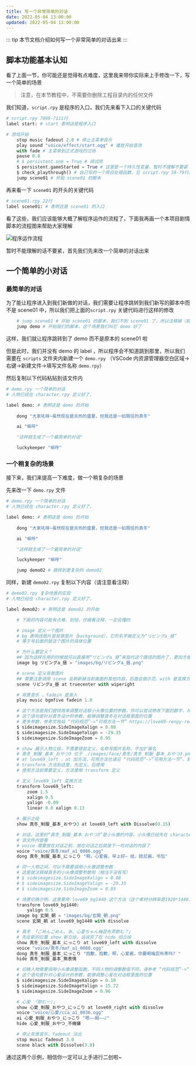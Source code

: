 ```yaml
---
title: 写一个非常简单的对话
date: 2022-05-04 13:00:00
updated: 2022-05-04 13:00:00
---
```


::: tip
本节文档介绍如何写一个非常简单的对话出来
:::

## 脚本功能基本认知

看了上面一节，你可能还是觉得有点难度，这里我来带你实际来上手修改一下，写一个简单的场景

> 注意，在本节教程中，不需要你删除工程目录内的任何文件

我们知道，`script.rpy` 是程序的入口，我们先来看下入口的关键代码

```python
# script.rpy 7099-7111行
label start: # start 表明这是程序入口

# 游戏开始
    stop music fadeout 2.0 # 停止主菜单音乐
    play sound "voice/effect/start.ogg" # 播放开始音效
    with fade # 主菜单到正式游戏的过场
    pause 0.8
    # $ persistent.one = True # 调试用
    $ persistent.gameStarted = True # 这里是一个持久性变量，暂时不理解不要紧
    $ check_playthrough() # 自己写的一个周目处理函数，见 script.rpy 58-79行，暂时不理解也不要紧
    jump scene01 # 开始 scene01 的脚本
```

再来看一下 `scene01` 的开头的关键代码

```python
# scene01.rpy 22行
label scene01: # 表明这是 scene01 的入口
```

看了这些，我们应该能够大概了解程序运作的流程了，下面我再画一个本项目剧情脚本的流程图来帮助大家理解

![程序运作流程](/Doc/images/dev/写一个非常简单的对话/程序运作流程.png)

暂时不能理解的话不要紧，首先我们先来改一个简单的对话出来

## 一个简单的小对话

### 最简单的对话

为了能让程序进入到我们新做的对话，我们需要让程序跳转到我们新写的脚本中而不是 scene01 中，所以我们把上面的`script.rpy` 关键代码进行这样的修改

```python
    # jump scene01 # 开始 scene01 的脚本，我们不到 scene01 了，所以注释掉（前面加一个“#”）这行（当然删了也行）
    jump demo # 开始我们的脚本，这个场景我们叫它 demo 好了
```

这样，我们就让程序跳转到了 demo 而不是原本的 scene01 啦

但是此时，我们并没有 demo 的 label ，所以程序会不知道跳到那里，所以我们需要在 `scripts` 文件夹内新建一个 `demo.rpy` （VSCode 内资源管理器空白区域->右键->新建文件->填写文件名称 `demo.rpy`）

然后复制以下代码粘贴到该文件内

```python
# demo.rpy 一个简单的对话
# 人物已经在 character.rpy 定义好了，

label demo: # 表明这是 demo 的开始
    
    dong "大家吼呀~虽然现在是炎热的盛夏，但我还是一如既往的真冬"

    ai "嘛呼"

    "这样就生成了一个最简单的对话"

    luckykeeper "嘛呼"
```

### 一个稍复杂的场景

接下来，我们来提高一下难度，做一个稍复杂的场景

先来改一下 `demo.rpy` 文件

```python
# demo.rpy 一个简单的对话
# 人物已经在 character.rpy 定义好了，

label demo: # 表明这是 demo 的开始
    
    dong "大家吼呀~虽然现在是炎热的盛夏，但我还是一如既往的真冬"

    ai "嘛呼"

    "这样就生成了一个最简单的对话"

    luckykeeper "嘛呼"

    jump demo02 # 跳转到更复杂的 demo02
```

同样，新建 `demo02.rpy` 复制以下内容（请注意看注释）

```python
# demo02.rpy 复杂场景的实现
# 人物已经在 character.rpy 定义好了，

label demo02: # 表明这是 demo02 的开始

    # 下面的内容可能有点难，别怕，仔细看注释，一定会懂的

    # image 定义一个图片
    # bg 表明该图片是背景图片（background），它的名字被定义为“リビングa_昼”
    # 等于号后面的是这个图片的具体位置

    # 为什么要定义？
    ## 因为这样在用的时候就可以直接用“リビングa_昼”来指代这个路径的图片了，更加方便
    image bg リビングa_昼 = "images/bg/リビングa_昼.png"

    # scene 定义背景图片
    ## 需要注意调用 scene 会刷新掉当前画面的其他内容，后面会做示范，with 是变换方法，可参见 Ren'Py 官方文档
    scene リビングa_昼 at truecenter with wiperight

    # 背景音乐 ，fadein 是渐入
    play music bgmfive fadein 1.0

    # 这个方法是我们提供用来调整对话框小头像位置的参数，你可以尝试修改下面的数字，并观察效果
    # 这个语句是针对真冬设计的参数，能够调整真冬在对话框里面的位置
    # 更多参数，参考文档站 “代码规范”->“可用方法一节” https://love69-renpy-remaster-project.github.io/Doc/standard/%E5%8F%AF%E7%94%A8%E6%96%B9%E6%B3%95.html
    $ sideimagesize.SideImageXalign = 0.08
    $ sideimagesize.SideImageYalign = -29.35
    $ sideimagesize.SideImageZoom = 0.95

    # show 展示人物立绘，不需要提前定义，名称写图片名称，不加扩展名
    # 真冬_制服_基本_おやつ3 位于 ./images/face/真冬/真冬_制服_基本_おやつ3.png
    # at love69_left ，at 加方法，可用方法也请见 “代码规范”->“可用方法一节”，到里面提示的位置复制相应
    # transform 方法到这里，先定义，后使用
    # 使用方法前需要定义，方法使用 transform 定义

    # 定义 love69_left 变换方法
    transform love69_left:
        zoom 1.5
        xalign 0.5
        yalign -0.09
        linear 0.0 xalign 0.13

    # 展示立绘
    show 真冬_制服_基本_おやつ3 at love69_left with Dissolve(0.15)

    # 对话，这里的“真冬_制服_基本_おやつ3”是小头像的内容，小头像已经先在 character.rpy 定义好了，定义方法请去
    # 该文件内查看
    # voice 需要放在对话之前，放在对话之后就是下一句对话的内容了
    voice "voice/真冬/maf_a1_0086.ogg"
    dong 真冬_制服_基本_にっこり "啊，心爱酱，早上好~ 给，欧尼酱，书包"

    # 同一人物之间，可以不需要调用小头像调整参数
    # 这里就注释掉真冬的小头像调整参数啦（相当于没有写）
    # $ sideimagesize.SideImageXalign = 0.08
    # $ sideimagesize.SideImageYalign = -29.35
    # $ sideimagesize.SideImageZoom = 0.95

    # 场景切换示例，这里要用 love69_bg1440 这个方法（这个素材分辨率是1920*1440），依然要先定义
    transform love69_bg1440:
        yalign 0.5
    image bg 玄関_朝 = "images/bg/玄関_朝.png"
    scene 玄関_朝 at love69_bg1440 with dissolve

    # 真冬 「ごめんごめん。あ、心愛ちゃん梅昆布茶飲む？」
    # 先在新的位置 show 新立绘，话说完了在 hide 旧立绘
    show 真冬_制服_基本_にっこり at love69_left with dissolve
    voice "voice/真冬/maf_a1_0088.ogg"
    dong 真冬_制服_基本_にっこり "抱歉，抱歉，啊，心爱酱，你要喝梅昆布茶吗? "
    hide 真冬_制服_基本_無表情

    # 切换人物需要调用小头像调整函数，不同人物的调整数值不同，请参考 “代码规范”->“可用方法一节”
    # 这个语句是针对心爱设计的参数，能够调整心爱在对话框里面的位置
    $ sideimagesize.SideImageXalign = 0.10
    $ sideimagesize.SideImageYalign = 15.72
    $ sideimagesize.SideImageZoom = 0.96

    # 心爱 「飲むー♪」
    show 心愛_制服_おやつ_にっこり at love69_right with dissolve
    voice "voice/心愛/cca_a1_0036.ogg"
    ai 心愛_制服_おやつ_にっこり "嗯——姆——♪"
    hide 心愛_制服_おやつ_不機嫌

    # 停止背景音乐，fadeout 淡出
    stop music fadeout 3.0
    scene black with Dissolve(3.0)
```

通过这两个示例，相信你一定可以上手进行二创啦~
